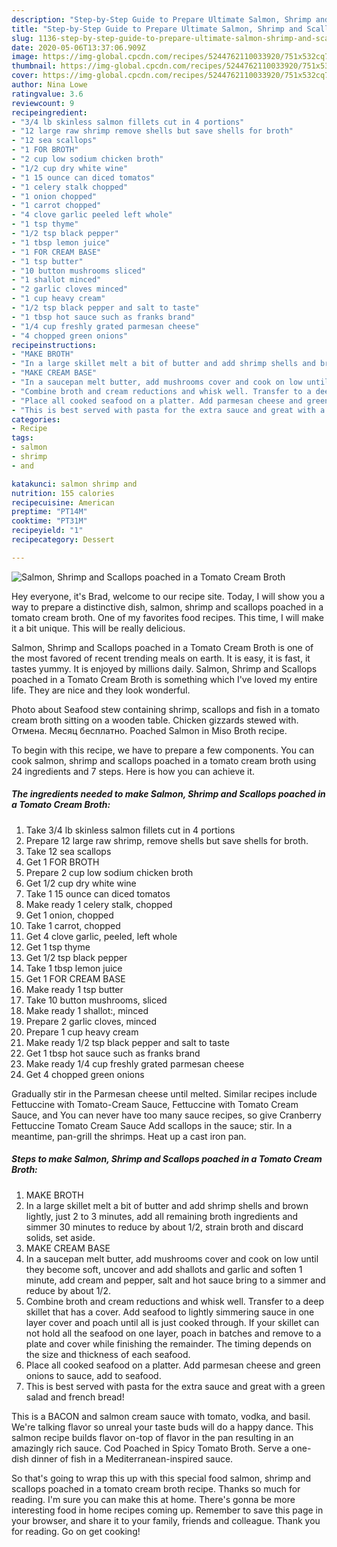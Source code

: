 ```yaml
---
description: "Step-by-Step Guide to Prepare Ultimate Salmon, Shrimp and Scallops poached in a Tomato Cream Broth"
title: "Step-by-Step Guide to Prepare Ultimate Salmon, Shrimp and Scallops poached in a Tomato Cream Broth"
slug: 1136-step-by-step-guide-to-prepare-ultimate-salmon-shrimp-and-scallops-poached-in-a-tomato-cream-broth
date: 2020-05-06T13:37:06.909Z
image: https://img-global.cpcdn.com/recipes/5244762110033920/751x532cq70/salmon-shrimp-and-scallops-poached-in-a-tomato-cream-broth-recipe-main-photo.jpg
thumbnail: https://img-global.cpcdn.com/recipes/5244762110033920/751x532cq70/salmon-shrimp-and-scallops-poached-in-a-tomato-cream-broth-recipe-main-photo.jpg
cover: https://img-global.cpcdn.com/recipes/5244762110033920/751x532cq70/salmon-shrimp-and-scallops-poached-in-a-tomato-cream-broth-recipe-main-photo.jpg
author: Nina Lowe
ratingvalue: 3.6
reviewcount: 9
recipeingredient:
- "3/4 lb skinless salmon fillets cut in 4 portions"
- "12 large raw shrimp remove shells but save shells for broth"
- "12 sea scallops"
- "1 FOR BROTH"
- "2 cup low sodium chicken broth"
- "1/2 cup dry white wine"
- "1 15 ounce can diced tomatos"
- "1 celery stalk chopped"
- "1 onion chopped"
- "1 carrot chopped"
- "4 clove garlic peeled left whole"
- "1 tsp thyme"
- "1/2 tsp black pepper"
- "1 tbsp lemon juice"
- "1 FOR CREAM BASE"
- "1 tsp butter"
- "10 button mushrooms sliced"
- "1 shallot minced"
- "2 garlic cloves minced"
- "1 cup heavy cream"
- "1/2 tsp black pepper and salt to taste"
- "1 tbsp hot sauce such as franks brand"
- "1/4 cup freshly grated parmesan cheese"
- "4 chopped green onions"
recipeinstructions:
- "MAKE BROTH"
- "In a large skillet melt a bit of butter and add shrimp shells and brown lightly, just 2 to 3 minutes, add all remaining broth ingredients and simmer 30 minutes to reduce by about 1/2, strain broth and discard solids, set aside."
- "MAKE CREAM BASE"
- "In a saucepan melt butter, add mushrooms cover and cook on low until they become soft, uncover and add shallots and garlic and soften 1 minute, add cream and pepper, salt and hot sauce bring to a simmer and reduce by about 1/2."
- "Combine broth and cream reductions and whisk well. Transfer to a deep skillet that has a cover. Add seafood to lightly simmering sauce in one layer cover and poach until all is just cooked through. If your skillet can not hold all the seafood on one layer, poach in batches and remove to a plate and cover while finishing the remainder. The timing depends on the size and thickness of each seafood."
- "Place all cooked seafood on a platter. Add parmesan cheese and green onions to sauce,  add to seafood."
- "This is best served with pasta for the extra sauce and great with a green salad and french bread!"
categories:
- Recipe
tags:
- salmon
- shrimp
- and

katakunci: salmon shrimp and 
nutrition: 155 calories
recipecuisine: American
preptime: "PT14M"
cooktime: "PT31M"
recipeyield: "1"
recipecategory: Dessert

---
```



![Salmon, Shrimp and Scallops poached in a Tomato Cream Broth](https://img-global.cpcdn.com/recipes/5244762110033920/751x532cq70/salmon-shrimp-and-scallops-poached-in-a-tomato-cream-broth-recipe-main-photo.jpg)

Hey everyone, it's Brad, welcome to our recipe site. Today, I will show you a way to prepare a distinctive dish, salmon, shrimp and scallops poached in a tomato cream broth. One of my favorites food recipes. This time, I will make it a bit unique. This will be really delicious.

Salmon, Shrimp and Scallops poached in a Tomato Cream Broth is one of the most favored of recent trending meals on earth. It is easy, it is fast, it tastes yummy. It is enjoyed by millions daily. Salmon, Shrimp and Scallops poached in a Tomato Cream Broth is something which I've loved my entire life. They are nice and they look wonderful.

Photo about Seafood stew containing shrimp, scallops and fish in a tomato cream broth sitting on a wooden table. Chicken gizzards stewed with. Отмена. Месяц бесплатно. Poached Salmon in Miso Broth recipe.


To begin with this recipe, we have to prepare a few components. You can cook salmon, shrimp and scallops poached in a tomato cream broth using 24 ingredients and 7 steps. Here is how you can achieve it.

<!--inarticleads1-->

##### The ingredients needed to make Salmon, Shrimp and Scallops poached in a Tomato Cream Broth:

1. Take 3/4 lb skinless salmon fillets cut in 4 portions
1. Prepare 12 large raw shrimp, remove shells but save shells for broth.
1. Take 12 sea scallops
1. Get 1 FOR BROTH
1. Prepare 2 cup low sodium chicken broth
1. Get 1/2 cup dry white wine
1. Take 1 15 ounce can diced tomatos
1. Make ready 1 celery stalk, chopped
1. Get 1 onion, chopped
1. Take 1 carrot, chopped
1. Get 4 clove garlic, peeled, left whole
1. Get 1 tsp thyme
1. Get 1/2 tsp black pepper
1. Take 1 tbsp lemon juice
1. Get 1 FOR CREAM BASE
1. Make ready 1 tsp butter
1. Take 10 button mushrooms, sliced
1. Make ready 1 shallot:, minced
1. Prepare 2 garlic cloves, minced
1. Prepare 1 cup heavy cream
1. Make ready 1/2 tsp black pepper and salt to taste
1. Get 1 tbsp hot sauce such as franks brand
1. Make ready 1/4 cup freshly grated parmesan cheese
1. Get 4 chopped green onions


Gradually stir in the Parmesan cheese until melted. Similar recipes include Fettuccine with Tomato-Cream Sauce, Fettuccine with Tomato Cream Sauce, and You can never have too many sauce recipes, so give Cranberry Fettuccine Tomato Cream Sauce Add scallops in the sauce; stir. In a meantime, pan-grill the shrimps. Heat up a cast iron pan. 

<!--inarticleads2-->

##### Steps to make Salmon, Shrimp and Scallops poached in a Tomato Cream Broth:

1. MAKE BROTH
1. In a large skillet melt a bit of butter and add shrimp shells and brown lightly, just 2 to 3 minutes, add all remaining broth ingredients and simmer 30 minutes to reduce by about 1/2, strain broth and discard solids, set aside.
1. MAKE CREAM BASE
1. In a saucepan melt butter, add mushrooms cover and cook on low until they become soft, uncover and add shallots and garlic and soften 1 minute, add cream and pepper, salt and hot sauce bring to a simmer and reduce by about 1/2.
1. Combine broth and cream reductions and whisk well. Transfer to a deep skillet that has a cover. Add seafood to lightly simmering sauce in one layer cover and poach until all is just cooked through. If your skillet can not hold all the seafood on one layer, poach in batches and remove to a plate and cover while finishing the remainder. The timing depends on the size and thickness of each seafood.
1. Place all cooked seafood on a platter. Add parmesan cheese and green onions to sauce,  add to seafood.
1. This is best served with pasta for the extra sauce and great with a green salad and french bread!


This is a BACON and salmon cream sauce with tomato, vodka, and basil. We&#39;re talking flavor so unreal your taste buds will do a happy dance. This salmon recipe builds flavor on-top of flavor in the pan resulting in an amazingly rich sauce. Cod Poached in Spicy Tomato Broth. Serve a one-dish dinner of fish in a Mediterranean-inspired sauce. 

So that's going to wrap this up with this special food salmon, shrimp and scallops poached in a tomato cream broth recipe. Thanks so much for reading. I'm sure you can make this at home. There's gonna be more interesting food in home recipes coming up. Remember to save this page in your browser, and share it to your family, friends and colleague. Thank you for reading. Go on get cooking!
